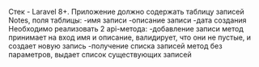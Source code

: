 Стек - Laravel 8+.
Приложение должно содержать таблицу записей Notes, поля таблицы:
-имя записи
-описание записи
-дата создания
	Необходимо реализовать 2 api-метода:
-добавление записи
метод принимает на вход имя и описание, валидирует, что они не пустые, и создает новую запись
-получение списка записей
метод без параметров, выдает список существующих записей
